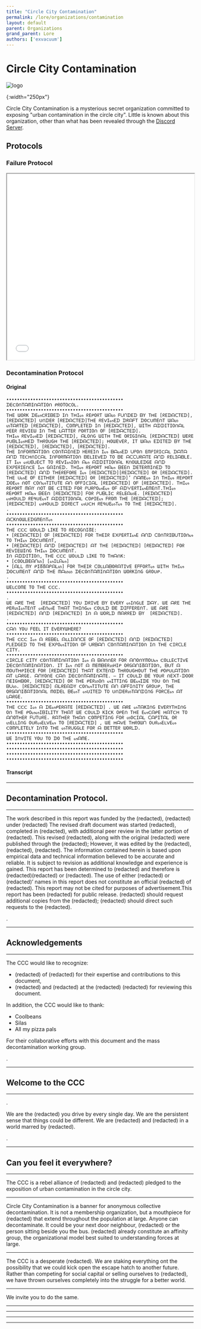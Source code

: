 ```yaml
---
title: "Circle City Contamination"
permalink: /lore/organizations/contamination
layout: default
parent: Organizations
grand_parent: Lore
authors: ['exvacuum']
---
```


# Circle City Contamination

![logo]

[logo]:../../assets/img/ccclogoupscaled.png
{:width="250px"}

Circle City Contamination is a mysterious secret organization committed to exposing "urban contamination in the circle city". Little is known about this organization, other than what has been revealed through the [Discord Server](https://discord.gg/NPpWCf7).

## Protocols

### Failure Protocol

<iframe src="../../assets/failure-protocol-001-smol.pdf" width="100%" height="500px"></iframe>

### Decontamination Protocol

#### Original

```
••••••••••••••••••••••••••••••••••••••••••••
ᗪEᑕOᑎTᗩᗰIᑎᗩTIOᑎ ᑭᖇOTOᑕOᒪ.
••••••••••••••••••••••••••••••••••••••••••••
TᕼE ᗯOᖇK ᗪEᔕᑕᖇIᗷEᗪ Iᑎ TᕼIᔕ ᖇEᑭOᖇT ᗯᗩᔕ ᖴᑌᑎᗪEᗪ ᗷY TᕼE [ᖇEᗪᗩᑕTEᗪ], [ᖇEᗪᗩᑕTEᗪ] ᑌᑎᗪEᖇ [ᖇEᗪᗩᑕTEᗪ]TᕼE ᖇEᐯIᔕEᗪ ᗪᖇᗩᖴT ᗪOᑕᑌᗰEᑎT ᗯᗩᔕ ᔕTᗩᖇTEᗪ [ᖇEᗪᗩᑕTEᗪ], ᑕOᗰᑭᒪETEᗪ Iᑎ [ᖇEᗪᗩᑕTEᗪ], ᗯITᕼ ᗩᗪᗪITIOᑎᗩᒪ ᑭEEᖇ ᖇEᐯIEᗯ Iᑎ TᕼE ᒪᗩTTEᖇ ᑭOᖇTIOᑎ Oᖴ [ᖇEᗪᗩᑕTEᗪ].
TᕼIᔕ ᖇEᐯIᔕEᗪ [ᖇEᗪᗩᑕTEᗪ], ᗩᒪOᑎG ᗯITᕼ TᕼE OᖇIGIᑎᗩᒪ [ᖇEᗪᗩᑕTEᗪ] ᗯEᖇE ᑭᑌᗷᒪIᔕᕼEᗪ TᕼᖇOᑌGᕼ TᕼE [ᖇEᗪᗩᑕTEᗪ]; ᕼOᗯEᐯEᖇ, IT ᗯᗩᔕ EᗪITEᗪ ᗷY TᕼE [ᖇEᗪᗩᑕTEᗪ], [ᖇEᗪᗩᑕTEᗪ], [ᖇEᗪᗩᑕTEᗪ].
TᕼE IᑎᖴOᖇᗰᗩTIOᑎ ᑕOᑎTᗩIᑎEᗪ ᕼEᖇEIᑎ Iᔕ ᗷᗩᔕEᗪ ᑌᑭOᑎ EᗰᑭIᖇIᑕᗩᒪ ᗪᗩTᗩ ᗩᑎᗪ TEᑕᕼᑎIᑕᗩᒪ IᑎᖴOᖇᗰᗩTIOᑎ ᗷEᒪIEᐯEᗪ TO ᗷE ᗩᑕᑕᑌᖇᗩTE ᗩᑎᗪ ᖇEᒪIᗩᗷᒪE. IT Iᔕ ᔕᑌᗷᒍEᑕT TO ᖇEᐯIᔕIOᑎ ᗩᔕ ᗩᗪᗪITIOᑎᗩᒪ KᑎOᗯᒪEᗪGE ᗩᑎᗪ E᙭ᑭEᖇIEᑎᑕE Iᔕ GᗩIᑎEᗪ. TᕼIᔕ ᖇEᑭOᖇT ᕼᗩᔕ ᗷEEᑎ ᗪETEᖇᗰIᑎEᗪ TO [ᖇEᗪᗩᑕTEᗪ] ᗩᑎᗪ TᕼEᖇEᖴOᖇE Iᔕ [ᖇEᗪᗩᑕTEᗪ][ᖇEᗪᗩᑕTEᗪ] Oᖇ [ᖇEᗪᗩᑕTEᗪ].
TᕼE ᑌᔕE Oᖴ EITᕼEᖇ [ᖇEᗪᗩᑕTEᗪ] Oᖇ [ᖇEᗪᗩᑕTEᗪ]’ ᑎᗩᗰEᔕ Iᑎ TᕼIᔕ ᖇEᑭOᖇT ᗪOEᔕ ᑎOT ᑕOᑎᔕTITᑌTE ᗩᑎ OᖴᖴIᑕIᗩᒪ [ᖇEᗪᗩᑕTEᗪ] Oᖴ [ᖇEᗪᗩᑕTEᗪ]. TᕼIᔕ ᖇEᑭOᖇT ᗰᗩY ᑎOT ᗷE ᑕITEᗪ ᖴOᖇ ᑭᑌᖇᑭOᔕEᔕ Oᖴ ᗩᗪᐯEᖇTIᔕEᗰEᑎT.TᕼIᔕ ᖇEᑭOᖇT ᕼᗩᔕ ᗷEEᑎ [ᖇEᗪᗩᑕTEᗪ] ᖴOᖇ ᑭᑌᗷᒪIᑕ ᖇEᒪEᗩᔕE. [ᖇEᗪᗩᑕTEᗪ] ᔕᕼOᑌᒪᗪ ᖇEᑫᑌEᔕT ᗩᗪᗪITIOᑎᗩᒪ ᑕOᑭIEᔕ ᖴᖇOᗰ TᕼE [ᖇEᗪᗩᑕTEᗪ]; [ᖇEᗪᗩᑕTEᗪ] ᔕᕼOᑌᒪᗪ ᗪIᖇEᑕT ᔕᑌᑕᕼ ᖇEᑫᑌEᔕTᔕ TO TᕼE [ᖇEᗪᗩᑕTEᗪ].
.
••••••••••••••••••••••••••••••••••••••••••••
ᗩᑕKᑎOᗯᒪEᗪGᗰEᑎTᔕ
••••••••••••••••••••••••••••••••••••••••••••
TᕼE ᑕᑕᑕ ᗯOᑌᒪᗪ ᒪIKE TO ᖇEᑕOGᑎIᘔE:
• [ᖇEᗪᗩᑕTEᗪ] Oᖴ [ᖇEᗪᗩᑕTEᗪ] ᖴOᖇ TᕼEIᖇ E᙭ᑭEᖇTIᔕE ᗩᑎᗪ ᑕOᑎTᖇIᗷᑌTIOᑎᔕ TO TᕼIᔕ ᗪOᑕᑌᗰEᑎT,
• [ᖇEᗪᗩᑕTEᗪ] ᗩᑎᗪ [ᖇEᗪᗩᑕTEᗪ] ᗩT TᕼE [ᖇEᗪᗩᑕTEᗪ] [ᖇEᗪᗩᑕTEᗪ] ᖴOᖇ ᖇEᐯIEᗯIᑎG TᕼIᔕ ᗪOᑕᑌᗰEᑎT.
Iᑎ ᗩᗪᗪITIOᑎ, TᕼE ᑕᑕᑕ ᗯOᑌᒪᗪ ᒪIKE TO TᕼᗩᑎK:
• [ᑕOOᒪᗷEᗩᑎᔕ] [ᔕIᒪᗩᔕ]
• [ᗩᒪᒪ ᗰY ᑭIᘔᘔᗩᑭᗩᒪᔕ] ᖴOᖇ TᕼEIᖇ ᑕOᒪᒪᗩᗷOᖇᗩTIᐯE EᖴᖴOᖇTᔕ ᗯITᕼ TᕼIᔕ ᗪOᑕᑌᗰEᑎT ᗩᑎᗪ TᕼE ᗰᗩᔕᔕ ᗪEᑕOᑎTᗩᗰIᑎᗩTIOᑎ ᗯOᖇKIᑎG GᖇOᑌᑭ.
.
••••••••••••••••••••••••••••••••••••••••••••
ᗯEᒪᑕOᗰE TO TᕼE ᑕᑕᑕ.
••••••••••••••••••••••••••••••••••••••••••••
.
ᗯE ᗩᖇE TᕼE  [ᖇEᗪᗩᑕTEᗪ] YOᑌ ᗪᖇIᐯE ᗷY EᐯEᖇY ᔕIᑎGᒪE ᗪᗩY. ᗯE ᗩᖇE TᕼE ᑭEᖇᔕIᔕTEᑎT ᔕEᑎᔕE TᕼᗩT TᕼIᑎGᔕ ᑕOᑌᒪᗪ ᗷE ᗪIᖴᖴEᖇEᑎT. ᗯE ᗩᖇE  [ᖇEᗪᗩᑕTEᗪ] ᗩᑎᗪ [ᖇEᗪᗩᑕTEᗪ] Iᑎ ᗩ ᗯOᖇᒪᗪ ᗰᗩᖇᖇEᗪ ᗷY  [ᖇEᗪᗩᑕTEᗪ].
.
••••••••••••••••••••••••••••••••••••••••••••
ᑕᗩᑎ YOᑌ ᖴEEᒪ IT EᐯEᖇYᗯᕼEᖇE?
••••••••••••••••••••••••••••••••••••••••••••
TᕼE ᑕᑕᑕ Iᔕ ᗩ ᖇEᗷEᒪ ᗩᒪᒪIᗩᑎᑕE Oᖴ [ᖇEᗪᗩᑕTEᗪ] ᗩᑎᗪ [ᖇEᗪᗩᑕTEᗪ] ᑭᒪEᗪGEᗪ TO TᕼE E᙭ᑭOᔕITIOᑎ Oᖴ ᑌᖇᗷᗩᑎ ᑕOᑎTᗩᗰIᑎᗩTIOᑎ Iᑎ TᕼE ᑕIᖇᑕᒪE ᑕITY.
••••••••••••••••••••••••••••••••••••••••••••
ᑕIᖇᑕᒪE ᑕITY ᑕOᑎTᗩᗰIᑎᗩTIOᑎ Iᔕ ᗩ ᗷᗩᑎᑎEᖇ ᖴOᖇ ᗩᑎOᑎYᗰOᑌᔕ ᑕOᒪᒪEᑕTIᐯE ᗪEᑕOᑎTᗩᗰIᑎᗩTIOᑎ. IT Iᔕ ᑎOT ᗩ ᗰEᗰᗷEᖇᔕᕼIᑭ OᖇGᗩᑎIᘔᗩTIOᑎ, ᗷᑌT ᗩ ᗰOᑌTᕼᑭIEᑕE ᖴOᖇ [ᖇEᗪᗩᑕTEᗪ] TᕼᗩT E᙭TEᑎᗪ TᕼᖇOᑌGᕼOᑌT TᕼE ᑭOᑭᑌᒪᗩTIOᑎ ᗩT ᒪᗩᖇGE. ᗩᑎYOᑎE ᑕᗩᑎ ᗪEᑕOᑎTᗩᗰIᑎᗩTE. — IT ᑕOᑌᒪᗪ ᗷE YOᑌᖇ ᑎE᙭T-ᗪOOᖇ ᑎEIGᕼᗷOᖇ, [ᖇEᗪᗩᑕTEᗪ] Oᖇ TᕼE ᑭEᖇᔕOᑎ ᔕITTIᑎG ᗷEᔕIᗪE YOᑌ Oᑎ TᕼE ᗷᑌᔕ. [ᖇEᗪᗩᑕTEᗪ] ᗩᒪᖇEᗩᗪY ᑕOᑎᔕTITᑌTE ᗩᑎ ᗩᖴᖴIᑎITY GᖇOᑌᑭ, TᕼE OᖇGᗩᑎIᘔᗩTIOᑎᗩᒪ ᗰOᗪEᒪ ᗷEᔕT ᔕᑌITEᗪ TO ᑌᑎᗪEᖇᔕTᗩᑎᗪIᑎG ᖴOᖇᑕEᔕ ᗩT ᒪᗩᖇGE.
••••••••••••••••••••••••••••••••••••••••••••
TᕼE ᑕᑕᑕ Iᔕ ᗩ ᗪEᔕᑭEᖇᗩTE [ᖇEᗪᗩᑕTEᗪ] . ᗯE ᗩᖇE ᔕTᗩKIᑎG EᐯEᖇYTᕼIᑎG Oᑎ TᕼE ᑭOᔕᔕIᗷIᒪITY TᕼᗩT ᗯE ᑕOᑌᒪᗪ KIᑕK OᑭEᑎ TᕼE EᔕᑕᗩᑭE ᕼᗩTᑕᕼ TO ᗩᑎOTᕼEᖇ ᖴᑌTᑌᖇE. ᖇᗩTᕼEᖇ Tᕼᗩᑎ ᑕOᗰᑭETIᑎG ᖴOᖇ ᔕOᑕIᗩᒪ ᑕᗩᑭITᗩᒪ Oᖇ ᔕEᒪᒪIᑎG OᑌᖇᔕEᒪᐯEᔕ TO [ᖇEᗪᗩᑕTEᗪ] , ᗯE ᕼᗩᐯE TᕼᖇOᗯᑎ OᑌᖇᔕEᒪᐯEᔕ ᑕOᗰᑭᒪETEᒪY IᑎTO TᕼE ᔕTᖇᑌGGᒪE ᖴOᖇ ᗩ ᗷETTEᖇ ᗯOᖇᒪᗪ.
••••••••••••••••••••••••••••••••••••••••••••
ᗯE IᑎᐯITE YOᑌ TO ᗪO TᕼE ᔕᗩᗰE.
••••••••••••••••••••••••••••••••••••••••••••
••••••••••••••••••••••••••••••••••••••••••••
••••••••••••••••••••••••••••••••••••••••••••
••••••••••••••••••••••••••••••••••••••••••••
```

#### Transcript

--------------------------------------------
## Decontamination Protocol.
--------------------------------------------

The work described in this report was funded by the (redacted), (redacted) under (redacted) The revised draft document was started (redacted), completed in (redacted), with additional peer review in the latter portion of (redacted).
This revised (redacted), along with the original (redacted) were published through the (redacted); However, it was edited by the (redacted), (redacted), (redacted).
The information contained herein is based upon empirical data and technical information believed to be accurate and reliable. It is subject to revision as additional knowledge and experience is gained. This report has been determined to (redacted) and therefore is (redacted)(redacted) or (redacted).
The use of either (redacted) or (redacted)’ names in this report does not constitute an official (redacted) of (redacted). This report may not be cited for purposes of advertisement.This report has been (redacted) for public release. (redacted) should request additional copies from the (redacted); (redacted) should direct such requests to the (redacted).

.

--------------------------------------------
## Acknowledgements
--------------------------------------------

The CCC would like to recognize:
- (redacted) of (redacted) for their expertise and contributions to this document,
- (redacted) and (redacted) at the (redacted) (redacted) for reviewing this document.

In addition, the CCC would like to thank:
- Coolbeans
- Silas
- All my pizza pals

For their collaborative efforts with this document and the mass decontamination working group.

.

--------------------------------------------
## Welcome to the CCC
--------------------------------------------

.

We are the (redacted) you drive by every single day. We are the persistent sense that things could be different. We are (redacted) and (redacted) in a world marred by (redacted).

.

--------------------------------------------
## Can you feel it everywhere?
--------------------------------------------

The CCC is a rebel alliance of (redacted) and (redacted) pledged to the exposition of urban contamination in the circle city.


--------------------------------------------

Circle City Contamination is a banner for anonymous collective decontamination. It is not a membership organization, but a mouthpiece for (redacted) that extend throughout the population at large. Anyone can decontaminate. It could be your next door neighbour, (redacted) or the person sitting beside you the bus. (redacted) already constitute an affinity group, the organizational model best suited to understanding forces at large.

--------------------------------------------

The CCC is a desperate (redacted). We are staking everything ont the possibility that we could kick open the escape hatch to another future. Rather than competing for social capital or selling ourselves to (redacted), we have thrown ourselves completely into the struggle for a better world.

--------------------------------------------

We invite you to do the same.

--------------------------------------------

--------------------------------------------

--------------------------------------------

--------------------------------------------